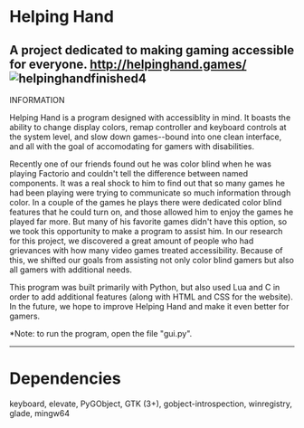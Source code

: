 # Helping Hand
A project dedicated to making gaming accessible for everyone. http://helpinghand.games/
![helpinghandfinished4](https://user-images.githubusercontent.com/23299919/114297183-c6f8a580-9a74-11eb-923b-3387d2058a1d.png)
---------
INFORMATION

Helping Hand is a program designed with accessiblity in mind. It boasts the ability to change display colors, remap controller and keyboard controls at the system level, and slow down games--bound into one clean interface, and all with the goal of accomodating for gamers with disabilities. 

Recently one of our friends found out he was color blind when he was playing Factorio and couldn't tell the difference between named components. It was a real shock to him to find out that so many games he had been playing were trying to communicate so much information through color. In a couple of the games he plays there were dedicated color blind features that he could turn on, and those allowed him to enjoy the games he played far more. But many of his favorite games didn't have this option, so we took this opportunity to make a program to assist him. In our research for this project, we discovered a great amount of people who had grievances with how many video games treated accessibility. Because of this, we shifted our goals from assisting not only color blind gamers but also all gamers with additional needs.

This program was built primarily with Python, but also used Lua and C in order to add additional features (along with HTML and CSS for the website). In the future, we hope to improve Helping Hand and make it even better for gamers.

*Note: to run the program, open the file "gui.py".

---------
# Dependencies
keyboard,
elevate,
PyGObject,
GTK (3+),
gobject-introspection,
winregistry,
glade,
mingw64

